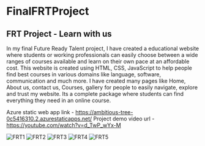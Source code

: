 # FinalFRTProject
## FRT Project - Learn with us
In my final Future Ready Talent project, I have created a educational website where students or working professionals can easily choose between a wide ranges of courses available and learn on their own pace at an affordable cost. This website is created using HTML, CSS, JavaScript to help people find best courses in various domains like language, software, communication and much more. I have created many pages like Home, About us, contact us, Courses, gallery for people to easily navigate, explore and trust my website. Its a complete package where students can find everything they need in an online course.

Azure static web app link - https://ambitious-tree-0c5416310.2.azurestaticapps.net/
Project demo video url - https://youtube.com/watch?v=d_TwP_wYx-M

![FRT1](https://user-images.githubusercontent.com/90512462/198110406-a27f703c-a1cd-46c1-a246-53eed07aa36e.png)
![FRT2](https://user-images.githubusercontent.com/90512462/198110443-5ca9c165-f425-4722-a56e-1e8ca9ce2e11.png)
![FRT3](https://user-images.githubusercontent.com/90512462/198110556-7a3c9d00-e0bd-414f-82b8-da0c818540f6.png)
![FRT4](https://user-images.githubusercontent.com/90512462/198110571-d3657d9c-9918-4bc1-8a5c-f5bc3cde4dc9.png)
![FRT5](https://user-images.githubusercontent.com/90512462/198110596-39c15f7e-2166-4048-9d95-008211c48bd9.png)
